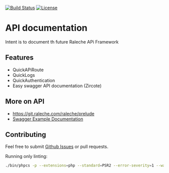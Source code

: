 [![Build Status](https://img.shields.io/travis/zircote/swagger-php/master.svg?style=flat-square)](https://travis-ci.org/zircote/swagger-php)
[![License](https://img.shields.io/badge/license-Apache2.0-blue.svg?style=flat-square)](LICENSE-2.0.txt)

# API documentation

Intent is to document th future Raleche APi Framework

## Features
- QuickAPiRoute
- QuickLogs
- QuickAuthentication
- Easy swagger API documentation (Zircote)


## More on API

- https://git.raleche.com/raleche/prelude
- [Swagger Example Documentation](https://github.com/zircote/swagger-php/tree/master/Examples)

## Contributing

Feel free to submit [Github Issues](https://git.raleche.com/raleche/prelude) or pull requests.


Running only linting:

```bash
./bin/phpcs -p --extensions=php --standard=PSR2 --error-severity=1 --warning-severity=0 ./src ./tests
```
